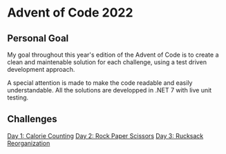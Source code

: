 # Advent of Code 2022

## Personal Goal
My goal throughout this year's edition of the Advent of Code is to create a clean and maintenable solution for each challenge, using a test driven development approach.

A special attention is made to make the code readable and easily understandable. All the solutions are developped in .NET 7 with live unit testing.

## Challenges
[Day 1: Calorie Counting](https://adventofcode.com/2022/day/1)
[Day 2: Rock Paper Scissors](https://adventofcode.com/2022/day/2)
[Day 3: Rucksack Reorganization](https://adventofcode.com/2022/day/3)
